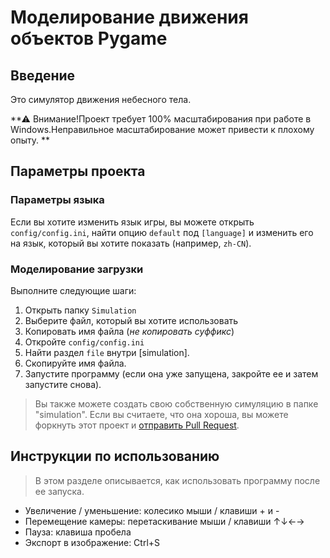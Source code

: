 # Моделирование движения объектов Pygame 

## Введение 

Это симулятор движения небесного тела. 

**⚠ Внимание!Проект требует 100% масштабирования при работе в Windows.Неправильное масштабирование может привести к плохому опыту. **

## Параметры проекта

### Параметры языка

Если вы хотите изменить язык игры, вы можете открыть `config/config.ini`, найти опцию `default` под `[language]` и изменить его на язык, который вы хотите показать (например, `zh-CN`). 

### Моделирование загрузки 

Выполните следующие шаги: 

1. Открыть папку `Simulation`
2. Выберите файл, который вы хотите использовать 
3. Копировать имя файла (*не копировать суффикс*) 
4. Откройте `config/config.ini`
5. Найти раздел `file` внутри [simulation].
6. Скопируйте имя файла.
7. Запустите программу (если она уже запущена, закройте ее и затем запустите снова).
  
> Вы также можете создать свою собственную симуляцию в папке "simulation". Если вы считаете, что она хороша, вы можете форкнуть этот проект и [отправить Pull Request](https://github.com/dddddgz/star-motion-simulate/pulls).

## Инструкции по использованию

> В этом разделе описывается, как использовать программу после ее запуска.

- Увеличение / уменьшение: колесико мыши / клавиши + и -
- Перемещение камеры: перетаскивание мыши / клавиши ↑↓←→
- Пауза: клавиша пробела
- Экспорт в изображение: Ctrl+S
